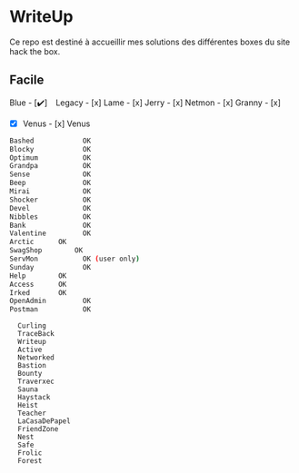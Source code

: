 # WriteUp
Ce repo est destiné à accueillir mes solutions des différentes boxes du site hack the box.

## Facile
Blue	- [:heavy_check_mark:] &ensp; Legacy	- [x]	Lame	- [x]	Jerry	- [x]	Netmon	- [x]	Granny	- [x]  
- [x] Venus - [x] Venus
```bash
Bashed            OK  
Blocky            OK  
Optimum           OK  
Grandpa           OK  
Sense             OK  
Beep              OK  
Mirai             OK  
Shocker           OK  
Devel             OK  
Nibbles           OK  
Bank              OK  
Valentine         OK  
Arctic		OK  
SwagShop		OK  
ServMon           OK (user only)  
Sunday            OK  
Help		OK  
Access		OK  
Irked		OK  
OpenAdmin         OK  
Postman           OK
```


      Curling
      TraceBack
      Writeup
      Active
      Networked
      Bastion
      Bounty
      Traverxec
      Sauna
      Haystack
      Heist
      Teacher
      LaCasaDePapel
      FriendZone
      Nest
      Safe
      Frolic
      Forest

